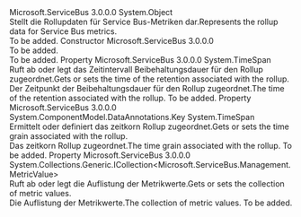 <Type Name="MetricRollup" FullName="Microsoft.ServiceBus.Management.MetricRollup">
  <TypeSignature Language="C#" Value="public class MetricRollup" />
  <TypeSignature Language="ILAsm" Value=".class public auto ansi beforefieldinit MetricRollup extends System.Object" />
  <TypeSignature Language="DocId" Value="T:Microsoft.ServiceBus.Management.MetricRollup" />
  <TypeSignature Language="VB.NET" Value="Public Class MetricRollup" />
  <TypeSignature Language="F#" Value="type MetricRollup = class" />
  <AssemblyInfo>
    <AssemblyName>Microsoft.ServiceBus</AssemblyName>
    <AssemblyVersion>3.0.0.0</AssemblyVersion>
  </AssemblyInfo>
  <Base>
    <BaseTypeName>System.Object</BaseTypeName>
  </Base>
  <Interfaces />
  <Docs>
    <summary><span data-ttu-id="81321-101">Stellt die Rollupdaten für Service Bus-Metriken dar.</span><span class="sxs-lookup"><span data-stu-id="81321-101">Represents the rollup data for Service Bus metrics.</span></span></summary>
    <remarks>To be added.</remarks>
  </Docs>
  <Members>
    <Member MemberName=".ctor">
      <MemberSignature Language="C#" Value="public MetricRollup ();" />
      <MemberSignature Language="ILAsm" Value=".method public hidebysig specialname rtspecialname instance void .ctor() cil managed" />
      <MemberSignature Language="DocId" Value="M:Microsoft.ServiceBus.Management.MetricRollup.#ctor" />
      <MemberSignature Language="VB.NET" Value="Public Sub New ()" />
      <MemberType>Constructor</MemberType>
      <AssemblyInfo>
        <AssemblyName>Microsoft.ServiceBus</AssemblyName>
        <AssemblyVersion>3.0.0.0</AssemblyVersion>
      </AssemblyInfo>
      <Parameters />
      <Docs>
        <summary>To be added.</summary>
        <remarks>To be added.</remarks>
      </Docs>
    </Member>
    <Member MemberName="Retention">
      <MemberSignature Language="C#" Value="public TimeSpan Retention { get; set; }" />
      <MemberSignature Language="ILAsm" Value=".property instance valuetype System.TimeSpan Retention" />
      <MemberSignature Language="DocId" Value="P:Microsoft.ServiceBus.Management.MetricRollup.Retention" />
      <MemberSignature Language="VB.NET" Value="Public Property Retention As TimeSpan" />
      <MemberSignature Language="F#" Value="member this.Retention : TimeSpan with get, set" Usage="Microsoft.ServiceBus.Management.MetricRollup.Retention" />
      <MemberType>Property</MemberType>
      <AssemblyInfo>
        <AssemblyName>Microsoft.ServiceBus</AssemblyName>
        <AssemblyVersion>3.0.0.0</AssemblyVersion>
      </AssemblyInfo>
      <ReturnValue>
        <ReturnType>System.TimeSpan</ReturnType>
      </ReturnValue>
      <Docs>
        <summary><span data-ttu-id="81321-102">Ruft ab oder legt das Zeitintervall Beibehaltungsdauer für den Rollup zugeordnet.</span><span class="sxs-lookup"><span data-stu-id="81321-102">Gets or sets the time of the retention associated with the rollup.</span></span></summary>
        <value><span data-ttu-id="81321-103">Der Zeitpunkt der Beibehaltungsdauer für den Rollup zugeordnet.</span><span class="sxs-lookup"><span data-stu-id="81321-103">The time of the retention associated with the rollup.</span></span></value>
        <remarks>To be added.</remarks>
      </Docs>
    </Member>
    <Member MemberName="TimeGrain">
      <MemberSignature Language="C#" Value="public TimeSpan TimeGrain { get; set; }" />
      <MemberSignature Language="ILAsm" Value=".property instance valuetype System.TimeSpan TimeGrain" />
      <MemberSignature Language="DocId" Value="P:Microsoft.ServiceBus.Management.MetricRollup.TimeGrain" />
      <MemberSignature Language="VB.NET" Value="Public Property TimeGrain As TimeSpan" />
      <MemberSignature Language="F#" Value="member this.TimeGrain : TimeSpan with get, set" Usage="Microsoft.ServiceBus.Management.MetricRollup.TimeGrain" />
      <MemberType>Property</MemberType>
      <AssemblyInfo>
        <AssemblyName>Microsoft.ServiceBus</AssemblyName>
        <AssemblyVersion>3.0.0.0</AssemblyVersion>
      </AssemblyInfo>
      <Attributes>
        <Attribute>
          <AttributeName>System.ComponentModel.DataAnnotations.Key</AttributeName>
        </Attribute>
      </Attributes>
      <ReturnValue>
        <ReturnType>System.TimeSpan</ReturnType>
      </ReturnValue>
      <Docs>
        <summary><span data-ttu-id="81321-104">Ermittelt oder definiert das zeitkorn Rollup zugeordnet.</span><span class="sxs-lookup"><span data-stu-id="81321-104">Gets or sets the time grain associated with the rollup.</span></span></summary>
        <value><span data-ttu-id="81321-105">Das zeitkorn Rollup zugeordnet.</span><span class="sxs-lookup"><span data-stu-id="81321-105">The time grain associated with the rollup.</span></span></value>
        <remarks>To be added.</remarks>
      </Docs>
    </Member>
    <Member MemberName="Values">
      <MemberSignature Language="C#" Value="public System.Collections.Generic.ICollection&lt;Microsoft.ServiceBus.Management.MetricValue&gt; Values { get; set; }" />
      <MemberSignature Language="ILAsm" Value=".property instance class System.Collections.Generic.ICollection`1&lt;class Microsoft.ServiceBus.Management.MetricValue&gt; Values" />
      <MemberSignature Language="DocId" Value="P:Microsoft.ServiceBus.Management.MetricRollup.Values" />
      <MemberSignature Language="VB.NET" Value="Public Property Values As ICollection(Of MetricValue)" />
      <MemberSignature Language="F#" Value="member this.Values : System.Collections.Generic.ICollection&lt;Microsoft.ServiceBus.Management.MetricValue&gt; with get, set" Usage="Microsoft.ServiceBus.Management.MetricRollup.Values" />
      <MemberType>Property</MemberType>
      <AssemblyInfo>
        <AssemblyName>Microsoft.ServiceBus</AssemblyName>
        <AssemblyVersion>3.0.0.0</AssemblyVersion>
      </AssemblyInfo>
      <ReturnValue>
        <ReturnType>System.Collections.Generic.ICollection&lt;Microsoft.ServiceBus.Management.MetricValue&gt;</ReturnType>
      </ReturnValue>
      <Docs>
        <summary><span data-ttu-id="81321-106">Ruft ab oder legt die Auflistung der Metrikwerte.</span><span class="sxs-lookup"><span data-stu-id="81321-106">Gets or sets the collection of metric values.</span></span></summary>
        <value><span data-ttu-id="81321-107">Die Auflistung der Metrikwerte.</span><span class="sxs-lookup"><span data-stu-id="81321-107">The collection of metric values.</span></span></value>
        <remarks>To be added.</remarks>
      </Docs>
    </Member>
  </Members>
</Type>